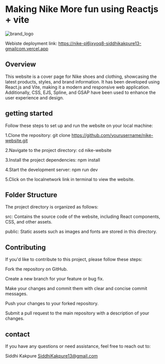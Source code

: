 
# Making Nike More fun using Reactjs + vite


![brand_logo](https://github.com/Siddhikakpure/Nike/assets/100514453/6bf49788-fd95-4be1-b636-89f2b93cc9e0)

Webiste deployment link:
https://nike-pl6jxyoq8-siddhikakpure13-gmailcom.vercel.app

## Overview
This website is a cover page for Nike shoes and clothing, showcasing the latest products, styles, and brand information. It has been developed using React.js and Vite, making it a modern and responsive web application. Additionally, CSS, EJS, Spline, and GSAP have been used to enhance the user experience and design.
## getting started
Follow these steps to set up and run the website on your local machine:

1.Clone the repository:
git clone https://github.com/yourusername/nike-website.git

2.Navigate to the project directory:
cd nike-website

3.Install the project dependencies:
npm install

4.Start the development server:
npm run dev

5.Click on the localnetwork link in terminal to view the website.
## Folder Structure
The project directory is organized as follows:

src: Contains the source code of the website, including React components, CSS, and other assets.

public: Static assets such as images and fonts are stored in this directory.
## Contributing
If you'd like to contribute to this project, please follow these steps:

Fork the repository on GitHub.

Create a new branch for your feature or bug fix.

Make your changes and commit them with clear and concise commit messages.

Push your changes to your forked repository.

Submit a pull request to the main repository with a description of your changes.
## contact
If you have any questions or need assistance, feel free to reach out to:

Siddhi Kakpure
SiddhiKakpure13@gmail.com
